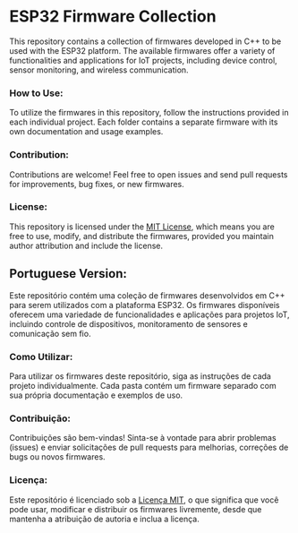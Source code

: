 # ESP32 Firmware Collection

This repository contains a collection of firmwares developed in C++ to be used with the ESP32 platform. 
The available firmwares offer a variety of functionalities and applications for IoT projects, including device control, sensor monitoring, and wireless communication.

### How to Use:

To utilize the firmwares in this repository, follow the instructions provided in each individual project. Each folder contains a separate firmware with its own documentation and usage examples.

### Contribution:

Contributions are welcome! Feel free to open issues and send pull requests for improvements, bug fixes, or new firmwares.

### License:

This repository is licensed under the [MIT License](LICENSE), which means you are free to use, modify, and distribute the firmwares, provided you maintain author attribution and include the license.

## Portuguese Version:

Este repositório contém uma coleção de firmwares desenvolvidos em C++ para serem utilizados com a plataforma ESP32. 
Os firmwares disponíveis oferecem uma variedade de funcionalidades e aplicações para projetos IoT, incluindo controle de dispositivos, monitoramento de sensores e comunicação sem fio.

### Como Utilizar:

Para utilizar os firmwares deste repositório, siga as instruções de cada projeto individualmente. Cada pasta contém um firmware separado com sua própria documentação e exemplos de uso.

### Contribuição:

Contribuições são bem-vindas! Sinta-se à vontade para abrir problemas (issues) e enviar solicitações de pull requests para melhorias, correções de bugs ou novos firmwares.

### Licença:

Este repositório é licenciado sob a [Licença MIT](LICENSE), o que significa que você pode usar, modificar e distribuir os firmwares livremente, desde que mantenha a atribuição de autoria e inclua a licença.
